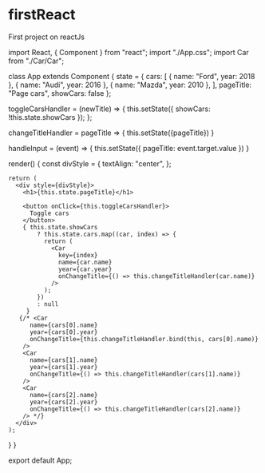# firstReact
First project on reactJs

import React, { Component } from "react";
import "./App.css";
import Car from "./Car/Car";

class App extends Component {
  state = {
    cars: [
      { name: "Ford", year: 2018 },
      { name: "Audi", year: 2016 },
      { name: "Mazda", year: 2010 },
    ],
    pageTitle: "Page cars",
    showCars: false
  };

  toggleCarsHandler = (newTitle) => {
    this.setState({
      showCars: !this.state.showCars
    });
  };

  changeTitleHandler = pageTitle => {
    this.setState({pageTitle})
  }

  handleInput = (event) => {
    this.setState({
      pageTitle: event.target.value
    })
  }

  render() {
    const divStyle = {
      textAlign: "center",
    };

    return (
      <div style={divStyle}>
        <h1>{this.state.pageTitle}</h1>

        <button onClick={this.toggleCarsHandler}>
          Toggle cars
        </button>
        { this.state.showCars
            ? this.state.cars.map((car, index) => {
              return (
                <Car
                  key={index}
                  name={car.name}
                  year={car.year}
                  onChangeTitle={() => this.changeTitleHandler(car.name)}
                />
              );
            })
            : null
         }
       {/* <Car
          name={cars[0].name}
          year={cars[0].year}
          onChangeTitle={this.changeTitleHandler.bind(this, cars[0].name)}
        />
        <Car
          name={cars[1].name}
          year={cars[1].year}
          onChangeTitle={() => this.changeTitleHandler(cars[1].name)}
        />
        <Car
          name={cars[2].name}
          year={cars[2].year}
          onChangeTitle={() => this.changeTitleHandler(cars[2].name)}
        /> */}
      </div>
    );
  }
}

export default App;
